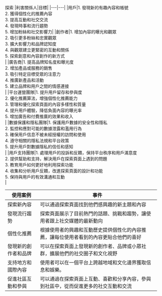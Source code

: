 探索
|利害關係人|目標|
|---|---|
|用戶|1. 發現新的有趣內容和帳號<br> 2. 獲得個性化的推薦內容<br> 3. 提高互動和社交交流<br> 4. 發現時事和流行趨勢<br> 5. 增加粉絲和社交影響力|
|創作者|1. 增加內容的曝光和觀眾<br> 2. 吸引更多粉絲和忠實觀眾<br> 3. 擴大影響力和品牌認知度<br> 4. 與觀眾建立更緊密的互動和關係<br> 5. 探索創意和內容創作的新方式<br>|
|廣告商|1. 提高品牌知名度和曝光度<br> 2. 增加產品或服務的銷售<br> 3. 吸引特定目標受眾的注意力<br> 4. 推廣新產品和活動<br> 5. 建立品牌和用戶之間的情感連接<br>|
|平台運營團隊|1. 提升用戶留存和參與度<br> 2. 優化推薦算法，增強個性化推薦能力<br> 3. 管理和優化探索頁面的內容多樣性和質量<br> 4. 提升用戶體驗，降低負面內容的曝光率<br> 5. 增加廣告和付費推廣的效果和收入<br>|
|數據保護和隱私團隊|1. 保護用戶數據的安全性和隱私<br> 2. 監控和應對可能的數據泄露和濫用行為<br> 3. 確保用戶信息不被未經授權的訪問和使用<br> 4. 遵守相關的隱私法規和平台政策<br> 5. 提升用戶對數據隱私的信任和感知<br>|
|用戶支持團隊|1. 處理用戶的投訴和反饋，保持平台秩序和用戶滿意度<br> 2. 提供幫助和支持，解決用戶在探索頁面上遇到的問題<br> 3. 教育用戶如何更好地利用探索功能<br> 4. 收集和分析用戶反饋，改進探索頁面的設計和功能<br> 5. 保持與用戶的有效溝通和互動<br>|

|使用案例|事件|
|----|----|
|探索新內容|可以通過探索頁面找到他們感興趣的新主題和內容|
|發現流行趨勢|探索頁面展示了目前熱門的話題、挑戰和趨勢，讓使用者跟上社交媒體的最新動向|
|個性化推薦|根據使用者的興趣和互動歷史提供個性化的內容推薦，讓每位使用者看到的內容更貼合他們的喜好|
|發現新的創作者和品牌|可以在探索頁面上發現新的創作者、品牌或小眾社群，擴展他們的社交圈子和文化視野|
|支持地方和國際內容|使用者可以在一個平台上跨越地域和文化邊界獲取信息和娛樂。|
|促進社區互動和參與|可以通過在探索頁面上互動、喜歡和分享內容，參與到社區中，從而促進更多的社交互動和交流|